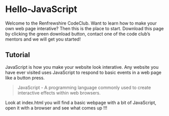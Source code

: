 # Hello-JavaScript

Welcome to the Renfrewshire CodeClub. Want to learn how to make your own web page interative? Then this is the place to start. Download this page by clicking the green download button, contact one of the code club’s mentors and we will get you started!

## Tutorial

JavaScript is how you make your website look interative. Any website you have ever visited uses JavaScript to respond to basic events in a web page like a button press.

> JavaScript - A programming language commonly used to create interactive effects within web browsers.

Look at index.html you will find a basic webpage with a bit of JavaScript, open it with a browser and see what comes up !!!